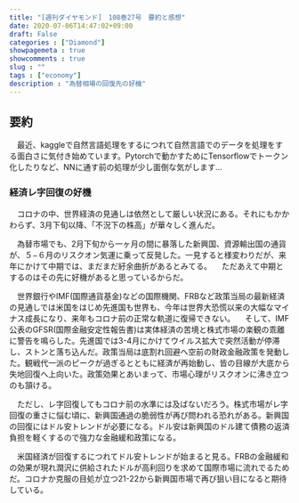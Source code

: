 ```yaml
---
title: "[週刊ダイヤモンド]　108巻27号　要約と感想"
date: 2020-07-06T14:47:02+09:00
draft: False
categories : ["Diamond"]
showpagemeta : true
showcomments : true
slug : ""
tags : ["economy"]
description : "為替相場の回復先の好機"
---
```


## **要約**

　最近、kaggleで自然言語処理をするにつれて自然言語でのデータを処理をする面白さに気付き始めています。Pytorchで動かすためにTensorflowでトークン化したりなど、NNに通す前の処理が少し面倒な気がします…


### **経済レ字回復の好機**

　コロナの中、世界経済の見通しは依然として厳しい状況にある。それにもかかわらず、3月下旬以降、「不況下の株高」が華々しく進んだ。

　為替市場でも、2月下旬から一ヶ月の間に暴落した新興国、資源輸出国の通貨が、５−６月のリスクオン気運に乗って反発した。一見すると様変わりだが、来年にかけて中期では、まだまだ紆余曲折があるとみてる。
　ただあえて中期とするのはその先に好機があると思っているからだ。

　世界銀行やIMF(国際通貨基金)などの国際機関、FRBなど政策当局の最新経済の見通しでは米国をはじめ先進国も世界も、今年は世界大恐慌以来の大幅なマイナス成長になり、来年もコロナ前の正常な軌道に復帰できない。
　そして、IMF公表のGFSR(国際金融安定性報告書)は実体経済の苦境と株式市場の楽観の乖離に警告を鳴らした。先進国では3-4月にかけてウイルス拡大で突然活動が停滞し、ストンと落ち込んだ。政策当局は底割れ回避へ空前の財政金融政策を発動した。観戦代一派のピークが過ぎるとともに経済が再始動し、皆の目線が大底から失地回復へ上向いた。政策効果とあいまって、市場心理がリスクオンに沸き立つのも頷ける。

　ただし、レ字回復してもコロナ前の水準には及ばないだろう。株式市場がレ字回復の重さに悩む頃に、新興国通過の脆弱性が再び問われる恐れがある。新興国の回復にはドル安トレンドが必要になる。ドル安は新興国のドル建て債務の返済負担を軽くするので強力な金融緩和政策になる。

　米国経済が回復するにつれてドル安トレンドが始まると見る。FRBの金融緩和の効果が現れ潤沢に供給されたドルが高利回りを求めて国際市場に流れでるためだ。コロナか克服の目処が立つ21-22から新興国市場で再び狙い目になると期待している。
